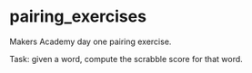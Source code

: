 # pairing_exercises

Makers Academy day one pairing exercise.  

Task: given a word, compute the scrabble score for that word.

